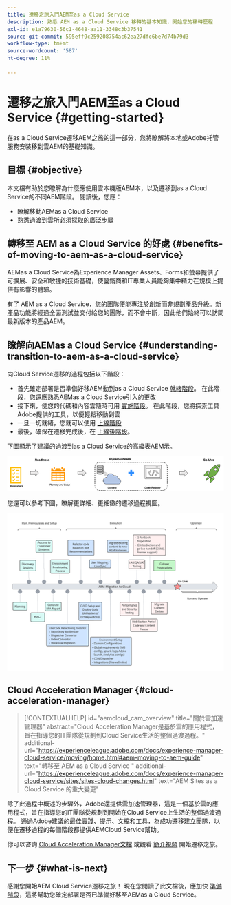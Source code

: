```yaml
---
title: 遷移之旅入門AEM至as a Cloud Service
description: 熟悉 AEM as a Cloud Service 移轉的基本知識，開始您的移轉歷程
exl-id: e1a79630-56c1-4648-aa11-3348c3b37541
source-git-commit: 595eff9c259208754ac62ea27dfc6be7d74b79d3
workflow-type: tm+mt
source-wordcount: '587'
ht-degree: 11%

---
```


# 遷移之旅入門AEM至as a Cloud Service {#getting-started}

在as a Cloud Service遷移AEM之旅的這一部分，您將瞭解將本地或Adobe托管服務安裝移到雲AEM的基礎知識。

## 目標 {#objective}

本文檔有助於您瞭解為什麼應使用雲本機版AEM本，以及遷移到as a Cloud Service的不同AEM階段。 閱讀後，您應：

* 瞭解移動AEMas a Cloud Service
* 熟悉過渡到雲所必須採取的廣泛步驟

## 轉移至 AEM as a Cloud Service 的好處 {#benefits-of-moving-to-aem-as-a-cloud-service}

AEMas a Cloud Service為Experience Manager Assets、Forms和螢幕提供了可擴展、安全和敏捷的技術基礎，使營銷商和IT專業人員能夠集中精力在規模上提供有影響的體驗。

有了 AEM as a Cloud Service，您的團隊便能專注於創新而非規劃產品升級。新產品功能將經過全面測試並交付給您的團隊，而不會中斷，因此他們始終可以訪問最新版本的產品AEM。

## 瞭解向AEMas a Cloud Service {#understanding-transition-to-aem-as-a-cloud-service}

向Cloud Service遷移的過程包括以下階段：

* 首先確定部署是否準備好移AEM動到as a Cloud Service [就緒階段](/help/journey-migration/readiness.md)。 在此階段，您還應熟悉AEMas a Cloud Service引入的更改
* 接下來，使您的代碼和內容雲隨時可用 [實施階段](/help/journey-migration/implementation.md)。 在此階段，您將探索工具Adobe提供的工具，以便輕鬆移動到雲
* 一旦一切就緒，您就可以使用 [上線階段](/help/journey-migration/go-live.md)
* 最後，確保在遷移完成後，在 [上線後階段](/help/journey-migration/post-go-live.md)。

下圖顯示了建議的過渡到as a Cloud Service的高級表AEM示。

![影像](/help/journey-migration/assets/move-aemcloud-process.png)

您還可以參考下圖，瞭解更詳細、更細緻的遷移過程視圖。

![影像](/help/journey-migration/assets/migration-process.png)

## Cloud Acceleration Manager {#cloud-acceleration-manager}

>[!CONTEXTUALHELP]
>id="aemcloud_cam_overview"
>title="關於雲加速管理器"
>abstract="Cloud Acceleration Manager是基於雲的應用程式，旨在指導您的IT團隊從規劃到Cloud Service生活的整個過渡過程。"
>additional-url="https://experienceleague.adobe.com/docs/experience-manager-cloud-service/moving/home.html#aem-moving-to-aem-guide" text="轉移至 AEM as a Cloud Service "
>additional-url="https://experienceleague.adobe.com/docs/experience-manager-cloud-service/sites/sites-cloud-changes.html" text="AEM Sites as a Cloud Service 的重大變更"

除了此過程中概述的步驟外，Adobe還提供雲加速管理器，這是一個基於雲的應用程式，旨在指導您的IT團隊從規劃到開始在Cloud Service上生活的整個過渡過程。 通過Adobe建議的最佳實踐、提示、文檔和工具，為成功遷移建立團隊，以便在遷移過程的每個階段都提供AEMCloud Service幫助。

你可以咨詢 [Cloud Acceleration Manager文檔](/help/journey-migration/cloud-acceleration-manager/using-cam/getting-started-cam.md) 或觀看 [簡介視頻](https://experienceleague.adobe.com/?launch=ExperienceManager-A-1-2021.1.migration&amp;recommended=ExperienceManager-A-1-2021.1.migration&amp;lang=en#dashboard/learning) 開始遷移之旅。

## 下一步 {#what-is-next}

感謝您開始AEM Cloud Service遷移之旅！ 現在您閱讀了此文檔後，應加快 [準備階段](/help/journey-migration/readiness.md)，這將幫助您確定部署是否已準備好移至AEMas a Cloud Service。
